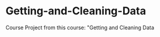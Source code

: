 Getting-and-Cleaning-Data
=========================

Course Project from this course: "Getting and Cleaning Data
